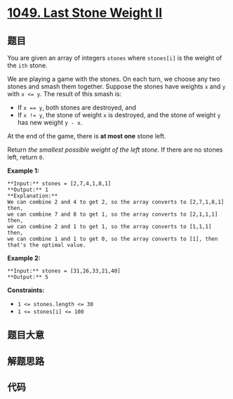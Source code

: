# [1049. Last Stone Weight II](https://leetcode.com/problems/last-stone-weight-ii)

## 题目

You are given an array of integers `stones` where `stones[i]` is the weight of
the `ith` stone.

We are playing a game with the stones. On each turn, we choose any two stones
and smash them together. Suppose the stones have weights `x` and `y` with `x
<= y`. The result of this smash is:

  * If `x == y`, both stones are destroyed, and
  * If `x != y`, the stone of weight `x` is destroyed, and the stone of weight `y` has new weight `y - x`.

At the end of the game, there is **at most one** stone left.

Return _the smallest possible weight of the left stone_. If there are no
stones left, return `0`.



**Example 1:**

    
    
    **Input:** stones = [2,7,4,1,8,1]
    **Output:** 1
    **Explanation:**
    We can combine 2 and 4 to get 2, so the array converts to [2,7,1,8,1] then,
    we can combine 7 and 8 to get 1, so the array converts to [2,1,1,1] then,
    we can combine 2 and 1 to get 1, so the array converts to [1,1,1] then,
    we can combine 1 and 1 to get 0, so the array converts to [1], then that's the optimal value.
    

**Example 2:**

    
    
    **Input:** stones = [31,26,33,21,40]
    **Output:** 5
    



**Constraints:**

  * `1 <= stones.length <= 30`
  * `1 <= stones[i] <= 100`


## 题目大意

## 解题思路

## 代码

```javascript

```
